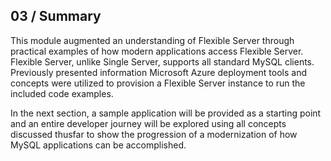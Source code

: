 ## 03 / Summary

This module augmented an understanding of Flexible Server through practical examples of how modern applications access Flexible Server. Flexible Server, unlike Single Server, supports all standard MySQL clients. Previously presented information Microsoft Azure deployment tools and concepts were utilized to provision a Flexible Server instance to run the included code examples.

In the next section, a sample application will be provided as a starting point and an entire developer journey will be explored using all concepts discussed thusfar to show the progression of a modernization of how MySQL applications can be accomplished.
